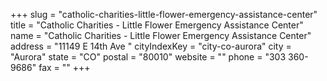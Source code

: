 +++
slug = "catholic-charities-little-flower-emergency-assistance-center"
title = "Catholic Charities - Little Flower Emergency Assistance Center"
name = "Catholic Charities - Little Flower Emergency Assistance Center"
address = "11149 E 14th Ave "
cityIndexKey = "city-co-aurora"
city = "Aurora"
state = "CO"
postal = "80010"
website = ""
phone = "303 360-9686"
fax = ""
+++
